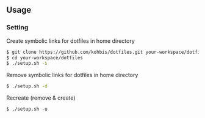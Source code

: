 ## Usage

### Setting

Create symbolic links for dotfiles in home directory
```bash
$ git clone https://github.com/kohbis/dotfiles.git your-workspace/dotfiles
$ cd your-workspace/dotfiles
$ ./setup.sh -s
```

Remove symbolic links for dotfiles in home directory
```bash
$ ./setup.sh -d
```

Recreate (remove & create)
```
$ ./setup.sh -u
```
